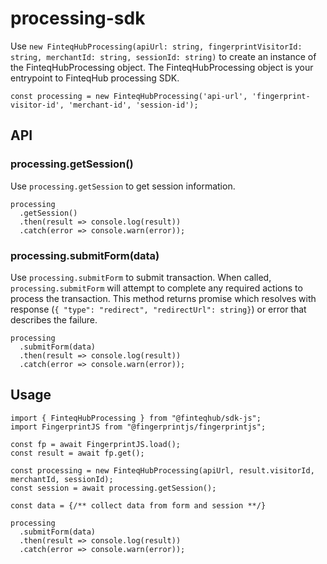 # processing-sdk

Use `new FinteqHubProcessing(apiUrl: string, fingerprintVisitorId: string, merchantId: string, sessionId: string)` to create an instance of the FinteqHubProcessing object. The FinteqHubProcessing object is your entrypoint to FinteqHub processing SDK.

```
const processing = new FinteqHubProcessing('api-url', 'fingerprint-visitor-id', 'merchant-id', 'session-id');
```

## API

### processing.getSession()

Use `processing.getSession` to get session information.

```
processing
  .getSession()
  .then(result => console.log(result))
  .catch(error => console.warn(error));
```

### processing.submitForm(data)

Use `processing.submitForm` to submit transaction. When called, `processing.submitForm` will attempt to complete any required actions to process the transaction. This method returns promise which resolves with response (`{ "type": "redirect", "redirectUrl": string}`) or error that describes the failure.

```
processing
  .submitForm(data)
  .then(result => console.log(result))
  .catch(error => console.warn(error));
```

## Usage

```
import { FinteqHubProcessing } from "@finteqhub/sdk-js";
import FingerprintJS from "@fingerprintjs/fingerprintjs";

const fp = await FingerprintJS.load();
const result = await fp.get();

const processing = new FinteqHubProcessing(apiUrl, result.visitorId, merchantId, sessionId);
const session = await processing.getSession();

const data = {/** collect data from form and session **/}

processing
  .submitForm(data)
  .then(result => console.log(result))
  .catch(error => console.warn(error));
```
